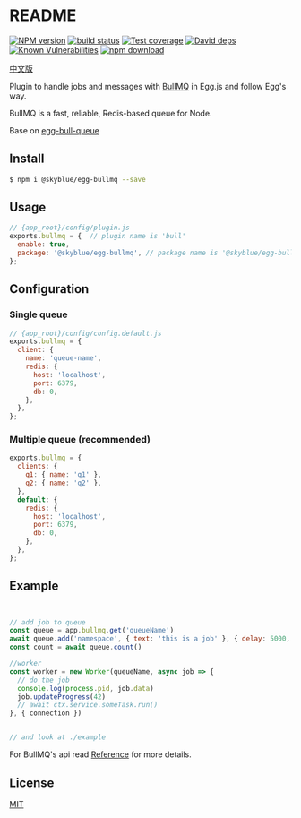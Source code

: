 # README

[![NPM version][npm-image]][npm-url]
[![build status][travis-image]][travis-url]
[![Test coverage][codecov-image]][codecov-url]
[![David deps][david-image]][david-url]
[![Known Vulnerabilities][snyk-image]][snyk-url]
[![npm download][download-image]][download-url]

[npm-image]: https://img.shields.io/npm/v/egg-bull-queue.svg?style=flat-square
[npm-url]: https://npmjs.org/package/egg-bull-queue
[travis-image]: https://img.shields.io/travis/brickyang/egg-bull.svg?style=flat-square
[travis-url]: https://travis-ci.org/brickyang/egg-bull
[codecov-image]: https://img.shields.io/codecov/c/github/brickyang/egg-bull.svg?style=flat-square
[codecov-url]: https://codecov.io/github/brickyang/egg-bull?branch=master
[david-image]: https://img.shields.io/david/brickyang/egg-bull.svg?style=flat-square
[david-url]: https://david-dm.org/brickyang/egg-bull
[snyk-image]: https://snyk.io/test/npm/egg-bull/badge.svg?style=flat-square
[snyk-url]: https://snyk.io/test/npm/egg-bull
[download-image]: https://img.shields.io/npm/dm/egg-bull-queue.svg?style=flat-square
[download-url]: https://npmjs.org/package/egg-bull-queue

[中文版](https://github.com/skyblue/egg-bullmq/blob/master/README.zh_CN.md)

Plugin to handle jobs and messages with [BullMQ](https://github.com/taskforcesh/bullmq) in Egg.js and follow Egg's way.

BullMQ is a fast, reliable, Redis-based queue for Node.

Base on [egg-bull-queue](https://github.com/brickyang/egg-bull)

## Install

```bash
$ npm i @skyblue/egg-bullmq --save

```

## Usage

```js
// {app_root}/config/plugin.js
exports.bullmq = {  // plugin name is 'bull'
  enable: true,
  package: '@skyblue/egg-bullmq', // package name is '@skyblue/egg-bullmq'
};
```

## Configuration

### Single queue

```js
// {app_root}/config/config.default.js
exports.bullmq = {
  client: {
    name: 'queue-name',
    redis: {
      host: 'localhost',
      port: 6379,
      db: 0,
    },
  },
};
```

### Multiple queue (recommended)

```js
exports.bullmq = {
  clients: {
    q1: { name: 'q1' },
    q2: { name: 'q2' },
  },
  default: {
    redis: {
      host: 'localhost',
      port: 6379,
      db: 0,
    },
  },
};
```

## Example

```js


// add job to queue
const queue = app.bullmq.get('queueName')
await queue.add('namespace', { text: 'this is a job' }, { delay: 5000,  lifo: true })
const count = await queue.count()

//worker
const worker = new Worker(queueName, async job => {
  // do the job
  console.log(process.pid, job.data)
  job.updateProgress(42)
  // await ctx.service.someTask.run()
}, { connection })


// and look at ./example

```

For BullMQ's api read [Reference](https://docs.bullmq.io/) for more details.

## License

[MIT](LICENSE)
